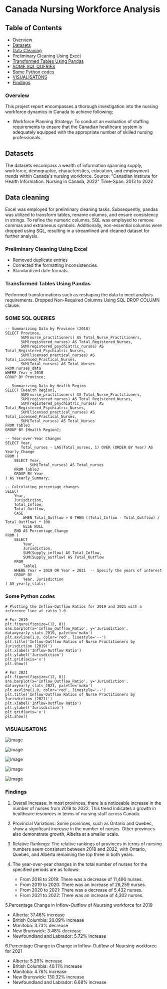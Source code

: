 # Canada Nursing Workforce Analysis 
## Table of Contents
- [Overview](#overview)
- [Datasets](#datasets)
- [Data Cleaning](#data-cleaning)
- [Preliminary Cleaning Using Excel](#preliminary-cleaning-using-excel)
- [Transformed Tables Using Pandas](#transformed-tables-using-pandas)
- [SOME SQL QUERIES](#some-sql-queries)
- [Some Python codes](#some-python-codes)
- [VISUALISATONS](#visualisations)
- [Findings](#findings)

### Overview
This project report encompasses a thorough investigation into the nursing workforce dynamics in Canada to achieve following;
- Workforce Planning Strategy: To conduct an evaluation of staffing requirements to ensure that the Canadian healthcare system is adequately equipped with the appropriate number of skilled nursing professionals.

## Datasets
The datasets encompass a wealth of information spanning supply, workforce, demographic, characteristics, education, and employment trends within Canada's nursing workforce.
Source: “Canadian Institute for Health Information. Nursing in Canada, 2022"
Time-Span: 2013 to 2022

## Data cleaning
Excel was employed for preliminary cleaning tasks. Subsequently, pandas was utilized to transform tables, rename columns, and ensure consistency in strings. To refine the numeric columns, SQL was employed to remove commas and extraneous symbols. Additionally, non-essential columns were dropped using SQL, resulting in a streamlined and cleaned dataset for further analysis.
### Preliminary Cleaning Using Excel
- Removed duplicate entries
- Corrected the formatting inconsistencies.
- Standardized date formats.

### Transformed Tables Using Pandas
Performed transformations such as reshaping the data to meet analysis requirements.
Dropped Non-Required Columns Using SQL DROP COLUMN clause.

### SOME SQL QUERIES
```
-- Summarizing Data by Province (2018)
SELECT Province, 
       SUM(nurse_practitioners) AS Total_Nurse_Practitioners,
       SUM(registered_nurses) AS Total_Registered_Nurses,
       SUM(registered_psychiatric_nurses) AS Total_Registered_Psychiatric_Nurses,
       SUM(licensed_practical_nurses) AS Total_Licensed_Practical_Nurses,
       SUM(Total_nurses) AS Total_Nurses
FROM nurses_data
WHERE Year = 2018
GROUP BY Province;

-- Summarizing Data by Health Region
SELECT [Health Region], 
       SUM(nurse_practitioners) AS Total_Nurse_Practitioners,
       SUM(registered_nurses) AS Total_Registered_Nurses,
       SUM(registered_psychiatric_nurses) AS Total_Registered_Psychiatric_Nurses,
       SUM(licensed_practical_nurses) AS Total_Licensed_Practical_Nurses,
       SUM(Total_nurses) AS Total_Nurses
FROM Table3
GROUP BY [Health Region];

-- Year-over-Year Changes
SELECT Year,
       Total_nurses - LAG(Total_nurses, 1) OVER (ORDER BY Year) AS Yearly_Change
FROM (
    SELECT Year, 
           SUM(Total_nurses) AS Total_nurses
    FROM Table3
    GROUP BY Year
) AS Yearly_Summary;

-- Calculating percentage changes
SELECT 
    Year,
    Jurisdiction,
    Total_Inflow,
    Total_Outflow,
    CASE 
        WHEN Total_Outflow > 0 THEN ((Total_Inflow - Total_Outflow) / Total_Outflow) * 100
        ELSE NULL 
    END AS Percentage_Change
FROM (
    SELECT 
        Year,
        Jurisdiction,
        SUM(Supply_inflow) AS Total_Inflow,
        SUM(Supply_outflow) AS Total_Outflow
    FROM 
        Table1
    WHERE Year = 2019 OR Year = 2021  -- Specify the years of interest
    GROUP BY 
        Year, Jurisdiction
) AS yearly_stats;

```
### Some Python codes
```
# Plotting the Inflow-Outflow Ratios for 2019 and 2021 with a reference line at ratio 1.0

# For 2019
plt.figure(figsize=(12, 8))
sns.barplot(x='Inflow_Outflow_Ratio', y='Jurisdiction', data=yearly_stats_2019, palette='mako')
plt.axvline(1.0, color='red', linestyle='--')
plt.title('Inflow-Outflow Ratios of Nurse Practitioners by Jurisdiction (2019)')
plt.xlabel('Inflow-Outflow Ratio')
plt.ylabel('Jurisdiction')
plt.grid(axis='x')
plt.show()

# For 2021
plt.figure(figsize=(12, 8))
sns.barplot(x='Inflow_Outflow_Ratio', y='Jurisdiction', data=yearly_stats_2021, palette='mako')
plt.axvline(1.0, color='red', linestyle='--')
plt.title('Inflow-Outflow Ratios of Nurse Practitioners by Jurisdiction (2021)')
plt.xlabel('Inflow-Outflow Ratio')
plt.ylabel('Jurisdiction')
plt.grid(axis='x')
plt.show()

```
### VISUALISATONS

![image](https://github.com/Fkuukyee/Canada-Nursing-Workforce-Analysis-/assets/147086232/f894e494-7f54-49ae-9a73-ce07cfadb846)

![image](https://github.com/Fkuukyee/Canada-Nursing-Workforce-Analysis-/assets/147086232/0997bacd-faf8-4f56-bcda-8f2e844be987)

![image](https://github.com/Fkuukyee/Canada-Nursing-Workforce-Analysis-/assets/147086232/15a92a0f-9440-40e2-b085-f3470ba4aab2)

![image](https://github.com/Fkuukyee/Canada-Nursing-Workforce-Analysis-/assets/147086232/24756eb9-a8da-4e3c-8f68-6401da5812b7)

![image](https://github.com/Fkuukyee/Canada-Nursing-Workforce-Analysis-/assets/147086232/5d2962a8-93dc-4538-a86e-d0d36fcc3f46)

### Findings

1. Overall Increase: In most provinces, there is a noticeable increase in the number of nurses from 2018 to 2022. This trend indicates a growth in healthcare resources in terms of nursing staff across Canada.

2. Provincial Variations: Some provinces, such as Ontario and Quebec, show a significant increase in the number of nurses. Other provinces also demonstrate growth, Albelta at a smaller scale.

3. Relative Rankings: The relative rankings of provinces in terms of nursing numbers seem consistent between 2018 and 2022, with Ontario, Quebec, and Alberta remaining the top three in both years.
4. The year-over-year changes in the total number of nurses for the specified periods are as follows:
   - From 2018 to 2019: There was a decrease of 11,490 nurses.
   - From 2019 to 2020: There was an increase of 26,259 nurses.
   -  From 2020 to 2021: There was a decrease of 5,432 nurses.
   -  From 2021 to 2022: There was an increase of 4,302 nurses.

5.Percentage Change in Inflow-Outflow of  Nuursing workforce for 2019
   - Alberta: 37.46% increase
   - British Columbia: 20.09% increase
   - Manitoba: 3.73% decrease
   - New Brunswick: 3.48% decrease
   - Newfoundland and Labrador: 5.72% increase

6.Percentage Change in Change in Inflow-Outflow of  Nuursing workforce for 2021
   - Alberta: 5.29% increase
   - British Columbia: 40.11% increase
   - Manitoba: 4.76% increase
   - New Brunswick: 130.32% increase
   - Newfoundland and Labrador: 6.68% increase 
